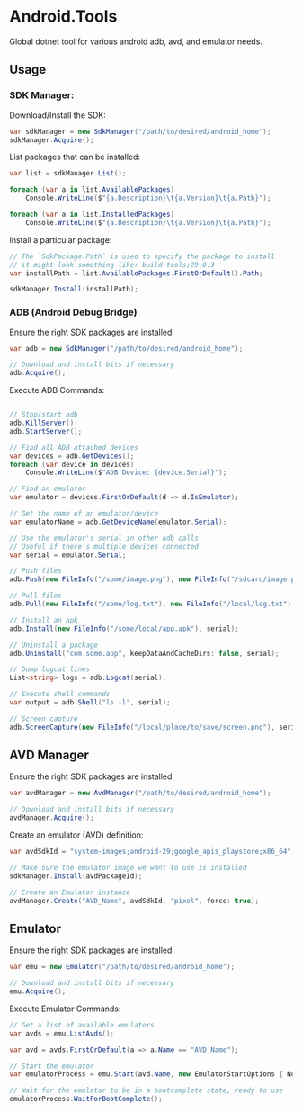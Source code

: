 # Android.Tools
Global dotnet tool for various android adb, avd, and emulator needs.

## Usage

### SDK Manager:

Download/Install the SDK:

```csharp
var sdkManager = new SdkManager("/path/to/desired/android_home");
sdkManager.Acquire();
```

List packages that can be installed:

```csharp
var list = sdkManager.List();

foreach (var a in list.AvailablePackages)
    Console.WriteLine($"{a.Description}\t{a.Version}\t{a.Path}");

foreach (var a in list.InstalledPackages)
    Console.WriteLine($"{a.Description}\t{a.Version}\t{a.Path}");
```

Install a particular package:

```csharp
// The `SdkPackage.Path` is used to specify the package to install
// it might look something like: build-tools;29.0.3
var installPath = list.AvailablePackages.FirstOrDefault().Path;

sdkManager.Install(installPath);
```


### ADB (Android Debug Bridge)

Ensure the right SDK packages are installed:

```csharp
var adb = new SdkManager("/path/to/desired/android_home");

// Download and install bits if necessary
adb.Acquire();
```

Execute ADB Commands:

```csharp

// Stop/start adb
adb.KillServer();
adb.StartServer();

// Find all ADB attached devices
var devices = adb.GetDevices();
foreach (var device in devices)
    Console.WriteLine($"ADB Device: {device.Serial}");

// Find an emulator
var emulator = devices.FirstOrDefault(d => d.IsEmulator);

// Get the name of an emulator/device
var emulatorName = adb.GetDeviceName(emulator.Serial);

// Use the emulator's serial in other adb calls
// Useful if there's multiple devices connected
var serial = emulator.Serial;

// Push files
adb.Push(new FileInfo("/some/image.png"), new FileInfo("/sdcard/image.png"), serial);

// Pull files
adb.Pull(new FileInfo("/some/log.txt"), new FileInfo("/local/log.txt"), serial);

// Install an apk
adb.Install(new FileInfo("/some/local/app.apk"), serial);

// Uninstall a package
adb.Uninstall("com.some.app", keepDataAndCacheDirs: false, serial);

// Dump logcat lines
List<string> logs = adb.Logcat(serial);

// Execute shell commands
var output = adb.Shell("ls -l", serial);

// Screen capture
adb.ScreenCapture(new FileInfo("/local/place/to/save/screen.png"), serial);
```


## AVD Manager

Ensure the right SDK packages are installed:

```csharp
var avdManager = new AvdManager("/path/to/desired/android_home");

// Download and install bits if necessary
avdManager.Acquire();
```

Create an emulator (AVD) definition:

```csharp
var avdSdkId = "system-images;android-29;google_apis_playstore;x86_64";

// Make sure the emulator image we want to use is installed
sdkManager.Install(avdPackageId);

// Create an Emulator instance
avdManager.Create("AVD_Name", avdSdkId, "pixel", force: true);
```


## Emulator

Ensure the right SDK packages are installed:

```csharp
var emu = new Emulator("/path/to/desired/android_home");

// Download and install bits if necessary
emu.Acquire();
```

Execute Emulator Commands:

```csharp
// Get a list of available emulators
var avds = emu.ListAvds();

var avd = avds.FirstOrDefault(a => a.Name == "AVD_Name");

// Start the emulator
var emulatorProcess = emu.Start(avd.Name, new EmulatorStartOptions { NoSnapshot = true });

// Wait for the emulator to be in a bootcomplete state, ready to use
emulatorProcess.WaitForBootComplete();
```

